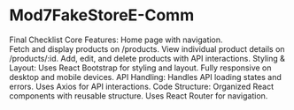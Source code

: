# Mod7FakeStoreE-Comm

Final Checklist
Core Features:
Home page with navigation.  
Fetch and display products on /products.
View individual product details on /products/:id.
Add, edit, and delete products with API interactions.
Styling & Layout:
Uses React Bootstrap for styling and layout.
Fully responsive on desktop and mobile devices.
API Handling:
Handles API loading states and errors.
Uses Axios for API interactions.
Code Structure:
Organized React components with reusable structure.
Uses React Router for navigation.
